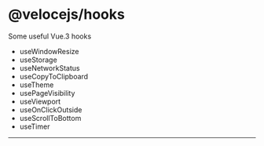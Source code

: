 # @velocejs/hooks

Some useful Vue.3 hooks

- useWindowResize
- useStorage
- useNetworkStatus
- useCopyToClipboard
- useTheme
- usePageVisibility
- useViewport
- useOnClickOutside
- useScrollToBottom
- useTimer


---
